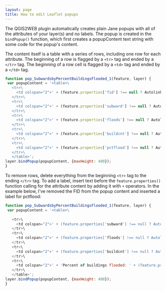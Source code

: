 ```yaml
---
layout: page
title: How to edit Leaflet popups
---
```


The QGIS2WEB plugin automatically creates plain Jane popups with all of the attributes of your layer(s) and no labels. The popup is created in the `bindPopup()` function, which first creates a popupContent text string with some code for the popup's content.

The content itself is a table with a series of rows, including one row for each attribute. The beginning of a row is flagged by a `<tr>` tag and ended by a `</tr>` tag. The beginning of a row cell is flagged by a `<td>` tag and ended by a `</td>` tag.

```js
function pop_SubwardsbyPercentBuildingsFlooded_1(feature, layer) {
 var popupContent = '<table>\
   <tr>\
     <td colspan="2">' + (feature.properties['fid'] !== null ? Autolinker.link(String(feature.properties['fid'])) : '') + '</td>\
   </tr>\
   <tr>\
     <td colspan="2">' + (feature.properties['subward'] !== null ? Autolinker.link(String(feature.properties['subward'])) : '') + '</td>\
   </tr>\
   <tr>\
     <td colspan="2">' + (feature.properties['floods'] !== null ? Autolinker.link(String(feature.properties['floods'])) : '') + '</td>\
   </tr>\
   <tr>\
     <td colspan="2">' + (feature.properties['buildcnt'] !== null ? Autolinker.link(String(feature.properties['buildcnt'])) : '') + '</td>\
   </tr>\
   <tr>\
     <td colspan="2">' + (feature.properties['pctflood'] !== null ? Autolinker.link(String(feature.properties['pctflood'])) : '') + '</td>\
   </tr>\
   </table>';
layer.bindPopup(popupContent, {maxHeight: 400});
}
```

To remove rows, delete everything from the beginning `<tr>` tag to the ending `</tr>` tag.
To add a label, insert text before the `feature.properties()` function calling for the attribute content by adding it with `+` operators.
In the example below, I've removed the FID from the popup content and inserted a label for pctflood:

```js
function pop_SubwardsbyPercentBuildingsFlooded_1(feature, layer) {
 var popupContent = '<table>\
  
   <tr>\
     <td colspan="2">' + (feature.properties['subward'] !== null ? Autolinker.link(String(feature.properties['subward'])) : '') + '</td>\
   </tr>\
   <tr>\
     <td colspan="2">' + (feature.properties['floods'] !== null ? Autolinker.link(String(feature.properties['floods'])) : '') + '</td>\
   </tr>\
   <tr>\
     <td colspan="2">' + (feature.properties['buildcnt'] !== null ? Autolinker.link(String(feature.properties['buildcnt'])) : '') + '</td>\
   </tr>\
   <tr>\
     <td colspan="2">' + 'Percent of buildings flooded: ' + (feature.properties['pctflood'] !== null ? Autolinker.link(String(feature.properties['pctflood'])) : '') + '</td>\
   </tr>\
   </table>';
layer.bindPopup(popupContent, {maxHeight: 400});
}
```
